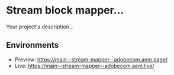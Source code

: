 # Stream block mapper...
Your project's description...

## Environments
- Preview: https://main--stream-mapper--adobecom.aem.page/
- Live: https://main--stream-mapper--adobecom.aem.live/
